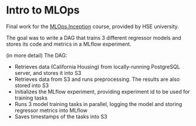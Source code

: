 # Intro to MLOps

Final work for the [MLOps.Inception](https://stepik.org/course/181476/syllabus) course, provided by HSE university.

The goal was to write a DAG that trains 3 different regressor models and stores its code and metrics in a MLflow experiment.

(in more detail) The DAG:
* Retrieves data (California Housing) from locally-running PostgreSQL server, and stores it into S3
* Retrieves data from S3 and runs preprocessing. The results are also stored into S3
* Initializes the MLflow experiment, providing experiment id to be used for training tasks
* Runs 3 model training tasks in parallel, logging the model and storing regressor metrics into MLflow
* Saves timestamps of the tasks into S3 

